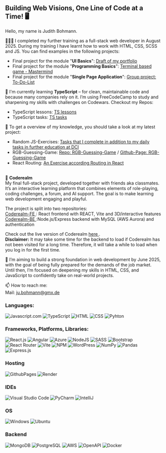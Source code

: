 ## Building Web Visions, One Line of Code at a Time! 🖥️

Hello, my name is Judith Bohmann.

👩🏻‍🎓 I completed my further training as a full-stack web developer in August 2025.
During my training I have learnt how to work with HTML, CSS, SCSS and JS. You can find examples in the following projects:
- Final project for the module "<b>UI Basics</b>": <a href="https://github.com/You-Did-Bowman/portfolio">Draft of my portfolio</a>
- Final project for the module "<b>Programming Basics</b>": <a href="https://github.com/You-Did-Bowman/MASTERMIND_digital">Terminal based game - Mastermind</a>
- Final project for the module "<b>Single Page Application</b>": <a href="https://github.com/You-Did-Bowman/Project_To-Do-List">Group project: To-Do-List </a>

🌱 I'm currently learning **TypeScript** – for clean, maintainable code and because many companies rely on it. I’m using FreeCodeCamp to study and sharpening my skills with challenges on Codewars.
Checkout my Repos:
- TypeScript lessons: <a href="https://github.com/You-Did-Bowman/Lesson_Typescript">TS lessons</a>
- TypeScript tasks: <a href="https://github.com/You-Did-Bowman/Exercises_TypeScript">TS tasks</a>


🌳 To get a overview of my knowledge, you should take a look at my latest project:
- Random JS-Exercises: <a href="https://github.com/You-Did-Bowman/JavaScript-Practice">Tasks that I complete in addition to my daily tasks in further education at DCI</a>
- RGB-Guessing-Game: <a href="https://github.com/You-Did-Bowman/RGB_Guessing_Game"> Repo: RGB-Guessing-Game</a> / <a href="https://you-did-bowman.github.io/RGB_Guessing_Game/"> Github-Page: RGB-Guessing-Game</a>
- React Routing: <a href="https://github.com/You-Did-Bowman/2025-02-04_Ex-Routing">An Exercise according Routing in React</a>
<br><br>

🚀 **Coderealm** <br>
My final full-stack project, developed together with friends aka classmates.
It’s an interactive learning platform that combines elements of role-playing, coding challenges, a forum, and AI support. The goal is to make learning web development engaging and playful.

The project is split into two repositories: <br>
<a href="https://github.com/You-Did-Bowman/Coderealm-FE">Coderealm-FE </a>: React frontend with REACT, Vite and 3D/interactive features <br>
<a href="https://github.com/You-Did-Bowman/Coderealm-BE">Coderealm-BE </a>:Node.js/Express backend with MySQL (AWS Aurora) and authentication

Check out the live version of Coderealm <a href="https://coderealm-e7af.onrender.com/"> here </a>.
<br>
**Disclaimer:** It may take some time for the backend to load if Coderealm has not been visited for a long time. Therefore, it will take a while to load when you log in for the first time. 


🌈 I’m aiming to build a strong foundation in web development by June 2025, with the goal of being fully prepared for the demands of the job market. Until then, I’m focused on deepening my skills in HTML, CSS, and JavaScript to confidently take on real-world projects.


📫 How to reach me:
<br>
Mail: ju.bohmann@gmx.de


<h3>Languages:</h3>

![Javascript.com] ![TypeScript] ![HTML] ![CSS] ![Pyhton]

<h3>Frameworks, Platforms, Libraries:</h3>

![React.js] ![Angular] ![Azure] ![NodeJS] ![SASS] ![Bootstrap] ![React Router] ![Vite] ![NPM] ![WordPress] ![NumPy] ![Pandas] ![Express.js]  

<h3>Hosting</h3>

![GithubPages] ![Render]

<h3>IDEs</h3>

![Visual Studio Code] ![PyCharm] ![IntelliJ]

<h3>OS</h3>

![Windows] ![Ubuntu]

<h3>Backend</h3>

![MongoDB] ![PostgreSQL] ![AWS] ![OpenAPI] ![Docker]

<!-- MongoDB, MongoDB Compass, Mongoose -->


<!-- Dafür sorgen, dass zu jeder Sprache auch Projekte im Portfolio sind -->



<!-- MARKDOWN LINKS & IMAGES -->
<!-- https://www.markdownguide.org/basic-syntax/#reference-style-links -->
[NodeJS]: https://img.shields.io/badge/Node.js-6DA55F?logo=node.js&logoColor=white
[NPM]: https://img.shields.io/badge/npm-CB3837?logo=npm&logoColor=fff
[Vite]: https://img.shields.io/badge/Vite-646CFF?logo=vite&logoColor=fff
[Pyhton]: https://img.shields.io/badge/Python-3776AB?logo=python&logoColor=fff
[React.js]: https://img.shields.io/badge/React-%2320232a.svg?logo=react&logoColor=%2361DAFB
[Bootstrap]: https://img.shields.io/badge/Bootstrap-7952B3?logo=bootstrap&logoColor=fff
[Javascript.com]: https://img.shields.io/badge/JavaScript-F7DF1E?logo=javascript&logoColor=000
[SASS]: https://img.shields.io/badge/Sass-C69?logo=sass&logoColor=fff
[HTML]: https://img.shields.io/badge/HTML-%23E34F26.svg?logo=html5&logoColor=white
[CSS]: https://img.shields.io/badge/CSS-639?logo=css&logoColor=fff
[WordPress]: https://img.shields.io/badge/WordPress-%2321759B.svg?logo=wordpress&logoColor=white
[GithubPages]: https://img.shields.io/badge/github%20pages-121013?style=for-the-badge&logo=github&logoColor=white
[Render]: https://img.shields.io/badge/Render-%46E3B7.svg?style=for-the-badge&logo=render&logoColor=white
[Visual Studio Code]: https://custom-icon-badges.demolab.com/badge/Visual%20Studio%20Code-0078d7.svg?logo=vsc&logoColor=white
[PyCharm]: https://img.shields.io/badge/PyCharm-000?logo=pycharm&logoColor=fff
[NumPy]: https://img.shields.io/badge/NumPy-4DABCF?logo=numpy&logoColor=fff
[Pandas]: https://img.shields.io/badge/Pandas-150458?logo=pandas&logoColor=fff
[Windows]: https://custom-icon-badges.demolab.com/badge/Windows-0078D6?logo=windows11&logoColor=white
[Ubuntu]: https://img.shields.io/badge/Ubuntu-E95420?logo=ubuntu&logoColor=white
[React Router]: https://img.shields.io/badge/React_Router-CA4245?logo=react-router&logoColor=white
[Express.js]: https://img.shields.io/badge/Express.js-%23404d59.svg?logo=express&logoColor=%2361DAFB
[MongoDB]: https://img.shields.io/badge/MongoDB-%234ea94b.svg?logo=mongodb&logoColor=white
[TypeScript]: https://img.shields.io/badge/TypeScript-3178C6?logo=typescript&logoColor=fff
[Angular]: https://img.shields.io/badge/Angular-%23DD0031.svg?logo=angular&logoColor=white
[AWS]: https://custom-icon-badges.demolab.com/badge/AWS-%23FF9900.svg?logo=aws&logoColor=white
[PostgreSQL]: https://img.shields.io/badge/Postgres-%23316192.svg?logo=postgresql&logoColor=white
[OpenAPI]: https://img.shields.io/badge/OpenAPI-6BA539?logo=openapiinitiative&logoColor=white
[Docker]: https://img.shields.io/badge/Docker-2496ED?logo=docker&logoColor=fff
[Azure]: https://custom-icon-badges.demolab.com/badge/Microsoft%20Azure-0089D6?logo=msazure&logoColor=white
[IntelliJ]: https://img.shields.io/badge/IntelliJIDEA-000000.svg?logo=intellij-idea&logoColor=white

<!--
**You-Did-Bowman/You-Did-Bowman** is a ✨ _special_ ✨ repository because its `README.md` (this file) appears on your GitHub profile.

Here are some ideas to get you started:

- 🔭 I’m currently working on ...
- 🌱 I’m currently learning ...
- 👯 I’m looking to collaborate on ...
- 🤔 I’m looking for help with ...
- 💬 Ask me about ...
- 📫 How to reach me: ...
- 😄 Pronouns: ...
- ⚡ Fun fact: ...
-->

<!-- https://github.com/inttter/md-badges -->
